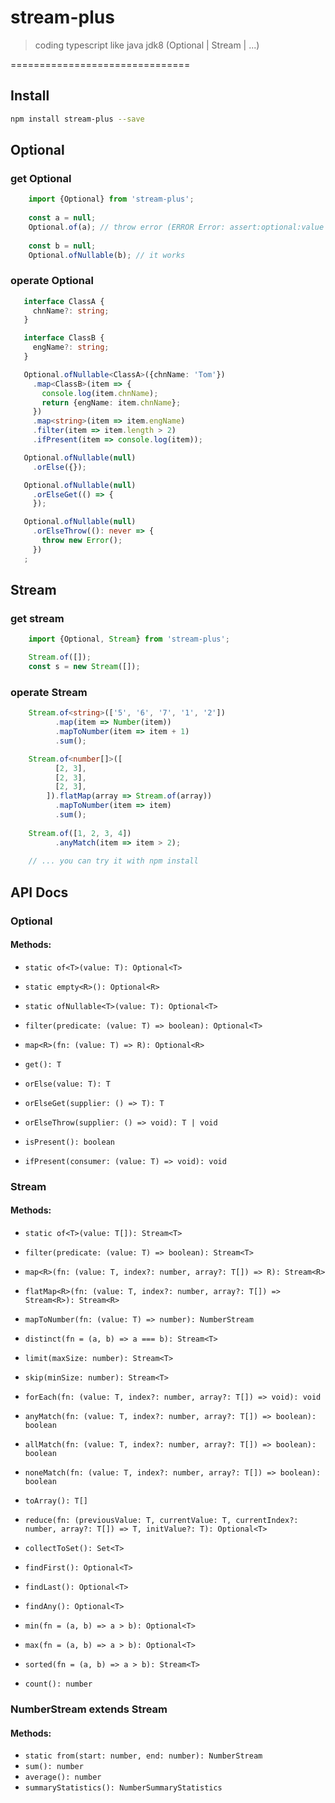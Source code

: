 # stream-plus

> coding typescript like java jdk8 (Optional | Stream | ...)

===============================

## Install
```bash
npm install stream-plus --save
```

## Optional

### get Optional

```typescript
    import {Optional} from 'stream-plus';
    
    const a = null;
    Optional.of(a); // throw error (ERROR Error: assert:optional:value can not be null)
    
    const b = null;
    Optional.ofNullable(b); // it works
```

### operate Optional
 ```typescript
    interface ClassA {
      chnName?: string;
    }

    interface ClassB {
      engName?: string;
    }

    Optional.ofNullable<ClassA>({chnName: 'Tom'})
      .map<ClassB>(item => {
        console.log(item.chnName);
        return {engName: item.chnName};
      })
      .map<string>(item => item.engName)
      .filter(item => item.length > 2)
      .ifPresent(item => console.log(item));

    Optional.ofNullable(null)
      .orElse({});

    Optional.ofNullable(null)
      .orElseGet(() => {
      });

    Optional.ofNullable(null)
      .orElseThrow((): never => {
        throw new Error();
      })
    ;
 ```  
 
 ## Stream
 
### get stream

```typescript
    import {Optional, Stream} from 'stream-plus';

    Stream.of([]);
    const s = new Stream([]);
```

### operate Stream

```typescript
    Stream.of<string>(['5', '6', '7', '1', '2'])
          .map(item => Number(item))
          .mapToNumber(item => item + 1)
          .sum();

    Stream.of<number[]>([
          [2, 3],
          [2, 3],
          [2, 3],
        ]).flatMap(array => Stream.of(array))
          .mapToNumber(item => item)
          .sum();
    
    Stream.of([1, 2, 3, 4])
          .anyMatch(item => item > 2);
    
    // ... you can try it with npm install
```   

## API Docs

### Optional

#### Methods:
- `static of<T>(value: T): Optional<T>`
- `static empty<R>(): Optional<R>`
- `static ofNullable<T>(value: T): Optional<T>`

- `filter(predicate: (value: T) => boolean): Optional<T> `
- `map<R>(fn: (value: T) => R): Optional<R> `
- `get(): T `
- `orElse(value: T): T `
- `orElseGet(supplier: () => T): T`
- `orElseThrow(supplier: () => void): T | void`
- `isPresent(): boolean`
- `ifPresent(consumer: (value: T) => void): void`

### Stream

#### Methods:
- `static of<T>(value: T[]): Stream<T>`

- `filter(predicate: (value: T) => boolean): Stream<T>`
- `map<R>(fn: (value: T, index?: number, array?: T[]) => R): Stream<R>`
- `flatMap<R>(fn: (value: T, index?: number, array?: T[]) => Stream<R>): Stream<R>`
- `mapToNumber(fn: (value: T) => number): NumberStream`
- `distinct(fn = (a, b) => a === b): Stream<T>`
- `limit(maxSize: number): Stream<T>`
- `skip(minSize: number): Stream<T>`
- `forEach(fn: (value: T, index?: number, array?: T[]) => void): void`
- `anyMatch(fn: (value: T, index?: number, array?: T[]) => boolean): boolean`
- `allMatch(fn: (value: T, index?: number, array?: T[]) => boolean): boolean`
- `noneMatch(fn: (value: T, index?: number, array?: T[]) => boolean): boolean`
- `toArray(): T[]`
- `reduce(fn: (previousValue: T, currentValue: T, currentIndex?: number, array?: T[]) => T, initValue?: T): Optional<T>`
- `collectToSet(): Set<T>`
- `findFirst(): Optional<T>`
- `findLast(): Optional<T>`
- `findAny(): Optional<T>`
- `min(fn = (a, b) => a > b): Optional<T>`
- `max(fn = (a, b) => a > b): Optional<T>`
- `sorted(fn = (a, b) => a > b): Stream<T>`
- `count(): number`



### NumberStream extends Stream<number>

#### Methods:
- `static from(start: number, end: number): NumberStream`
- `sum(): number`
- `average(): number`
- `summaryStatistics(): NumberSummaryStatistics`

